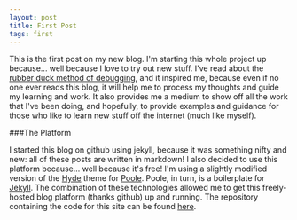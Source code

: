 ```yaml
---
layout: post
title: First Post
tags: first
---
```

This is the first post on my new blog. I'm starting this whole project up because... well because I love to try out new stuff. I've read about the <a href="https://en.wikipedia.org/wiki/Rubber_duck_debugging" target="_blank">rubber duck method of debugging</a>, and it inspired me, because even if no one ever reads this blog, it will help me to process my thoughts and guide my learning and work. It also provides me a medium to show off all the work that I've been doing, and hopefully, to provide examples and guidance for those who like to learn new stuff off the internet (much like myself).

###The Platform

I started this blog on github using jekyll, because it was something nifty and new: all of these posts are written in markdown! I also decided to use this platform because... well because it's free! I'm using a slightly modified version of the <a href="https://github.com/poole/hyde" target="_blank">Hyde</a> theme for <a href="https://github.com/poole/poole" target="_blank">Poole</a>. Poole, in turn, is a boilerplate for <a href="https://jekyllrb.com/" target="_blank">Jekyll</a>. The combination of these technologies allowed me to get this freely-hosted blog platform (thanks github) up and running. The repository containing the code for this site can be found <a href="https://github.com/jpoles1/blog" target="_blank">here</a>.
